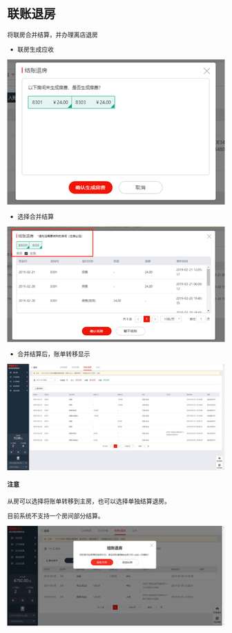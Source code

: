 # 联账退房

将联房合并结算，并办理离店退房

* 联房生成应收

![](../../../.gitbook/assets/image%20%2842%29.png)

* 选择合并结算

![](../../../.gitbook/assets/image%20%28294%29.png)

* 合并结算后，账单转移显示

![](../../../.gitbook/assets/image%20%2814%29.png)

#### 注意

从房可以选择将账单转移到主房，也可以选择单独结算退房。

目前系统不支持一个房间部分结算。

![](../../../.gitbook/assets/image%20%2856%29.png)



